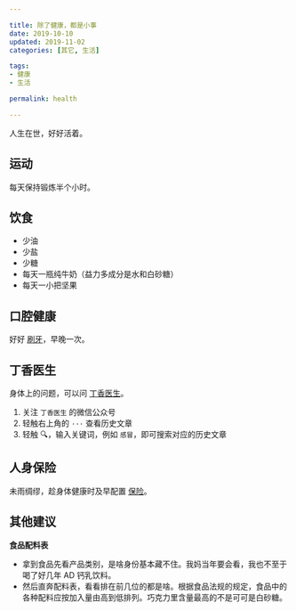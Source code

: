 ```yaml
---

title: 除了健康，都是小事  
date: 2019-10-10
updated: 2019-11-02  
categories: [其它, 生活]

tags:
- 健康
- 生活

permalink: health  

---
```


人生在世，好好活着。

<!-- more -->



## 运动

每天保持锻炼半个小时。


## 饮食

- 少油
- 少盐
- 少糖
- 每天一瓶纯牛奶（益力多成分是水和白砂糖）
- 每天一小把坚果


## 口腔健康

好好 [刷牙](https://tingtalk.me/electric-toothbrush/)，早晚一次。


## 丁香医生

身体上的问题，可以问 [丁香医生](https://dxy.com/)。
1. 关注 `丁香医生` 的微信公众号
2. 轻触右上角的 `···` 查看历史文章
3. 轻触 🔍，输入关键词，例如 `感冒`，即可搜索对应的历史文章

## 人身保险

未雨绸缪，趁身体健康时及早配置 [保险](https://tingtalk.me/personal-insurance/)。



## 其他建议


**食品配料表**

- 拿到食品先看产品类别，是啥身份基本藏不住。我妈当年要会看，我也不至于喝了好几年 AD 钙乳饮料。
- 然后直奔配料表，看看排在前几位的都是啥。根据食品法规的规定，食品中的各种配料应按加入量由高到低排列。巧克力里含量最高的不是可可是白砂糖。


